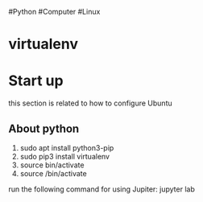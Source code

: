 #Python  #Computer #Linux 

# virtualenv



# Start up 
this section is related to how to configure Ubuntu



## About python

1. sudo apt install python3-pip
2. sudo pip3 install virtualenv
3. source bin/activate
4. source /bin/activate

run the following command for using Jupiter: jupyter lab




